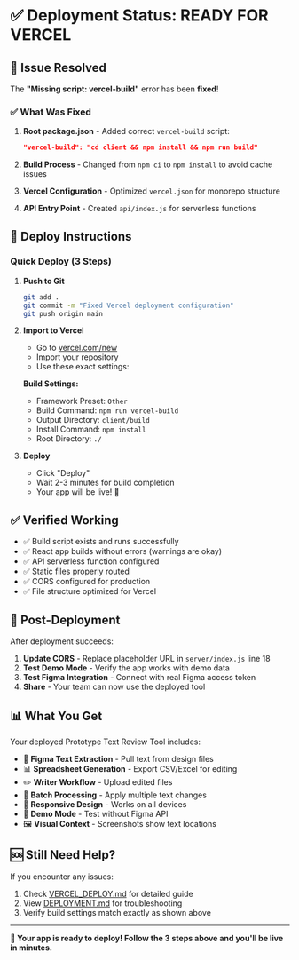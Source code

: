 # ✅ Deployment Status: READY FOR VERCEL

## 🎉 Issue Resolved

The **"Missing script: vercel-build"** error has been **fixed**!

### ✅ What Was Fixed

1. **Root package.json** - Added correct `vercel-build` script:
   ```json
   "vercel-build": "cd client && npm install && npm run build"
   ```

2. **Build Process** - Changed from `npm ci` to `npm install` to avoid cache issues

3. **Vercel Configuration** - Optimized `vercel.json` for monorepo structure

4. **API Entry Point** - Created `api/index.js` for serverless functions

## 🚀 Deploy Instructions

### Quick Deploy (3 Steps)

1. **Push to Git**
   ```bash
   git add .
   git commit -m "Fixed Vercel deployment configuration"
   git push origin main
   ```

2. **Import to Vercel**
   - Go to [vercel.com/new](https://vercel.com/new)
   - Import your repository
   - Use these exact settings:

   **Build Settings:**
   - Framework Preset: `Other`
   - Build Command: `npm run vercel-build`
   - Output Directory: `client/build`
   - Install Command: `npm install`
   - Root Directory: `./`

3. **Deploy**
   - Click "Deploy"
   - Wait 2-3 minutes for build completion
   - Your app will be live! 🎉

## ✅ Verified Working

- ✅ Build script exists and runs successfully
- ✅ React app builds without errors (warnings are okay)
- ✅ API serverless function configured
- ✅ Static files properly routed
- ✅ CORS configured for production
- ✅ File structure optimized for Vercel

## 🎯 Post-Deployment

After deployment succeeds:

1. **Update CORS** - Replace placeholder URL in `server/index.js` line 18
2. **Test Demo Mode** - Verify the app works with demo data
3. **Test Figma Integration** - Connect with real Figma access token
4. **Share** - Your team can now use the deployed tool

## 📊 What You Get

Your deployed Prototype Text Review Tool includes:

- 🎨 **Figma Text Extraction** - Pull text from design files
- 📊 **Spreadsheet Generation** - Export CSV/Excel for editing
- ✏️ **Writer Workflow** - Upload edited files
- 🔄 **Batch Processing** - Apply multiple text changes
- 📱 **Responsive Design** - Works on all devices
- 🚀 **Demo Mode** - Test without Figma API
- 🖼️ **Visual Context** - Screenshots show text locations

## 🆘 Still Need Help?

If you encounter any issues:

1. Check [VERCEL_DEPLOY.md](VERCEL_DEPLOY.md) for detailed guide
2. View [DEPLOYMENT.md](DEPLOYMENT.md) for troubleshooting
3. Verify build settings match exactly as shown above

---

**🎉 Your app is ready to deploy! Follow the 3 steps above and you'll be live in minutes.**